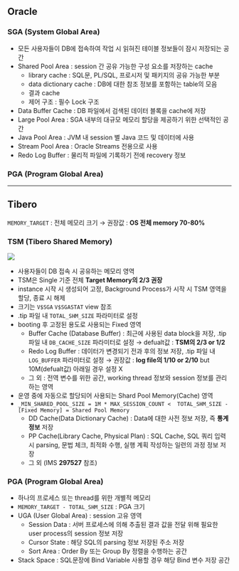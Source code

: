 ## Oracle
### SGA (System Global Area)
- 모든 사용자들이 DB에 접속하여 작업 시 읽혀진 테이블 정보들이 잠시 저장되는 공간
- Shared Pool Area : session 간 공유 가능한 구성 요소를 저장하는 cache
  - library cache : SQL문, PL/SQL, 프로시저 및 패키지의 공유 가능한 부분
  - data dictionary cache : DB에 대한 참조 정보를 포함하는 table의 모음
  - 결과 cache
  - 제어 구조 :  필수 Lock 구조
- Data Buffer Cache : DB 파일에서 검색된 데이터 블록을 cache에 저장
- Large Pool Area : SGA 내부의 대규모 메모리 할당을 제공하기 위한 선택적인 공간
- Java Pool Area : JVM 내 session 별 Java 코드 및 데이터에 사용
- Stream Pool Area : Oracle Streams 전용으로 사용
- Redo Log Buffer : 물리적 파일에 기록하기 전에 recovery 정보
### PGA (Program Global Area)

---
## Tibero
`MEMORY_TARGET` : 전체 메모리 크기 → 권장값 : **OS 전체 memory 70-80%**
### TSM (Tibero Shared Memory)
![](https://prod-files-secure.s3.us-west-2.amazonaws.com/2e9f035b-3bba-4ce1-902b-03e8e4545fa2/50e74659-9cf4-4d7e-a1bb-37b94051050d/3.1_TSM.png?X-Amz-Algorithm=AWS4-HMAC-SHA256&X-Amz-Content-Sha256=UNSIGNED-PAYLOAD&X-Amz-Credential=ASIAZI2LB466YMY6APV6%2F20251027%2Fus-west-2%2Fs3%2Faws4_request&X-Amz-Date=20251027T035124Z&X-Amz-Expires=3600&X-Amz-Security-Token=IQoJb3JpZ2luX2VjEOT%2F%2F%2F%2F%2F%2F%2F%2F%2F%2FwEaCXVzLXdlc3QtMiJHMEUCIHlFb67Xw1aLNN68a6gjDdhpugnyIHx9TRUZU6izuPDFAiEAzz9nFe3tqMAMRa19G38WZTuxf2Wa2SnxXo8cp7Oaw6sqiAQInf%2F%2F%2F%2F%2F%2F%2F%2F%2F%2FARAAGgw2Mzc0MjMxODM4MDUiDM%2BPNhtJSg6Wdqrw2CrcA4n50mFvSNQlIfTJkIHfyQf0h3YeLrt1R97PyBwCsNakQGeUh4mU4QORCjY5pdcJBc9uLmRjPfYm6k9tHE5nPypDBt3xJkBju%2F5yvjeWSLntCtsibChUwOLMtq0aF2iXsFsE0bh0%2BZU%2BPs4Ep32b99RQmLVh7j%2BJlTR158rB6KPzikO65bcHhGXGYLWGREIslAYT7gk4MWwGrrt4FCQCM4W45bFkLjhXkYjI39SkPnbdCIsPEmdN4b8G%2FhB39X75ceS0hgeAWHFuVO93XFZazMQJEk3tnZLefeG9Q65KvKPXjB98UdkcHFNoOw0sx801N7AgPVBp%2FgyWfpaOdQch9HPhYhOVmpRUQ5BGvLBXM1fWjJi8uh4J2SmD8DvcQJf6w%2BP8pjeVwQcdl8wpD4hifusgYA0aXsXB1%2F0MnzIF%2BAxziRVy29mfFfBG%2FofgrdjmkBJa%2F4ubMlE00u5PgZecqFp%2FJoLrQacVURmK9zclc5GuaiBWvdeQ19lrc2Et8WJab0vRoBUzM4I4NCGmgMASXJKII2mLo1AVRksJOV9vuWYNx6f0tVL9saSwkiD3%2B5acjuc5I0EfSKIEidh5G6dlNAqWcdoV3q84dPeJFOAe2f5yKnm8z6FmEChFNjLdMPTN%2B8cGOqUBa5u1T%2FVgmtujxHxg5JTFTdrGDfi6NSpm6f9qZFg6FlrG8UdjQGmB7DHDYHSxB%2FPNzQ04XBPJTNaS79QjuZaj6nYOQjoIdD3%2BmmqW1FNHazM4VzMzZ%2FHM6inH60DCClZYE29HjEoMopNpN3%2BuoHQdiuKLNamUx7n7TMoPDaEj8zgPla1zF41C5FlP9ekSFW1NMZkisCXhIq8bWaR74bI5fVy5tHzp&X-Amz-Signature=d248d2b2f0d637a1f15165b5c3b986915de738d52ca6324d9431a8250aff779b&X-Amz-SignedHeaders=host&x-amz-checksum-mode=ENABLED&x-id=GetObject)
- 사용자들이 DB 접속 시 공유하는 메모리 영역
- TSM은 Single 기준 전체 **Target Memory의 2/3 권장**
- instance 시작 시 생성되어 고정, Background Process가 시작 시 TSM 영역을 할당, 종료 시 해제
- 크기는 `V$SGA` `V$SGASTAT` view 참조
- .tip 파일 내 `TOTAL_SHM_SIZE` 파라미터로 설정
- booting 후 고정된 용도로 사용되는 Fixed 영역
  - Buffer Cache (Database Buffer) : 최근에 사용된 data block을 저장, .tip 파일 내 `DB_CACHE_SIZE` 파라미터로 설정 → defualt값 : **TSM의 2/3 or 1/2**
  - Redo Log Buffer : 데이터가 변경되기 전과 후의 정보 저장, .tip 파일 내 `LOG_BUFFER` 파라미터로 설정 → 권장값 : **log file의 1/10 or 2/10** but 10M(defualt값) 아래일 경우 설정 X
  - 그 외 : 전역 변수를 위한 공간, working thread 정보와 session 정보를 관리하는 영역
- 운영 중에 자동으로 할당되어 사용되는 Shard Pool Memory(Cache) 영역
- `_MIN_SHARED_POOL_SIZE = 1M * MAX_SESSION_COUNT <  TOTAL_SHM_SIZE - [Fixed Memory] = Shared Pool Memory`
  - DD Cache(Data Dictionary Cache) : Data에 대한 사전 정보 저장, 즉 **통계정보** 저장 
  - PP Cache(Library Cache, Physical Plan) : SQL Cache, SQL 쿼리 입력 시 parsing, 문법 체크, 최적화 수행, 실행 계획 작성하는 일련의 과정 정보 저장
  - 그 외  (IMS **297527** 참조)
### PGA (Program Global Area)
- 하나의 프로세스 또는 thread를 위한 개별적 메모리
- `MEMORY_TARGET - TOTAL_SHM_SIZE` : PGA 크기
- UGA (User Global Area) : session 고유 영역
  - Session Data : 서버 프로세스에 의해 추출된 결과 값을 전달 위해 필요한 user process의 session 정보 저장
  - Cursor State : 해당 SQL의 parsing 정보 저장된 주소 저장
  - Sort Area : Order By 또는 Group By 정렬을 수행하는 공간
- Stack Space : SQL문장에 Bind Variable 사용할 경우 해당 Bind 변수 저장 공간

